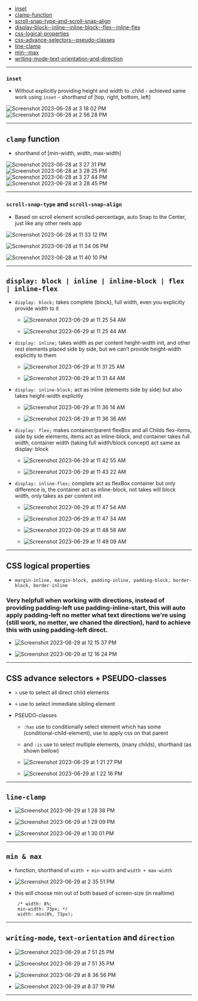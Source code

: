 - [inset](#inset)
- [clamp-function](#clamp-function)
- [scroll-snap-type-and-scroll-snap-align](#scroll-snap-type-and-scroll-snap-align)
- [display-block--inline--inline-block--flex--inline-flex](#display-block--inline--inline-block--flex--inline-flex)
- [css-logical-properties](#css-logical-properties)
- [css-advance-selectors--pseudo-classes](#css-advance-selectors--pseudo-classes)
- [line-clamp](#line-clamp)
- [min--max](#min--max)
- [writing-mode-text-orientation-and-direction](#writing-mode-text-orientation-and-direction)

<hr />

### `inset`
 - Without explicitly providing height and width to .child - achieved same work using `inset` -  shorthand of [top, right, bottom, left]

![Screenshot 2023-06-28 at 3 18 02 PM](https://github.com/workLokeshVishwakarma/learning-notes/assets/121422811/9de5fb62-06bb-4766-8d03-af45c249ed4a)
![Screenshot 2023-06-28 at 2 56 28 PM](https://github.com/workLokeshVishwakarma/learning-notes/assets/121422811/b130272f-efe9-4cba-9748-5a5163daf138)

<hr />

## `clamp` function
 - shorthand of [min-width, width, max-width]

![Screenshot 2023-06-28 at 3 27 31 PM](https://github.com/workLokeshVishwakarma/learning-notes/assets/121422811/3a3f0c85-e235-4bbf-b2bd-855e4b8c4ba6)
![Screenshot 2023-06-28 at 3 28 25 PM](https://github.com/workLokeshVishwakarma/learning-notes/assets/121422811/d5cac9e4-1e7e-41d4-be47-672c36b8a3fd)
![Screenshot 2023-06-28 at 3 27 44 PM](https://github.com/workLokeshVishwakarma/learning-notes/assets/121422811/8bd506b5-0173-4166-8ce2-6e57ad55f591)
![Screenshot 2023-06-28 at 3 28 45 PM](https://github.com/workLokeshVishwakarma/learning-notes/assets/121422811/1157a402-8375-492e-9371-b98e53128b14)

<hr />

### `scroll-snap-type` and `scroll-snap-align`
 - Based on scroll element scrolled-percentage, auto Snap to the Center, just like any other reels app

![Screenshot 2023-06-28 at 11 33 12 PM](https://github.com/workLokeshVishwakarma/learning-notes/assets/121422811/286a5bf5-790c-4c5a-811b-bb44e848fbf2)

![Screenshot 2023-06-28 at 11 34 06 PM](https://github.com/workLokeshVishwakarma/learning-notes/assets/121422811/416a855d-febb-4ea5-8422-126701d439f7)

![Screenshot 2023-06-28 at 11 40 10 PM](https://github.com/workLokeshVishwakarma/learning-notes/assets/121422811/e98d93c1-4b87-4bb7-8b42-846f92c732ad)

<hr />

## `display: block | inline | inline-block | flex | inline-flex`

 - `display: block;` takes complete (block), full width, even you explicitly provide width to it

    - ![Screenshot 2023-06-29 at 11 25 54 AM](https://github.com/workLokeshVishwakarma/learning-notes/assets/121422811/2eac26fa-0f79-41a0-a7c1-5279e8d948f7)

    - ![Screenshot 2023-06-29 at 11 25 44 AM](https://github.com/workLokeshVishwakarma/learning-notes/assets/121422811/cc7009c7-2f34-46d5-a4c7-6994b701372b)

- `display: inline;` takes width as per content height-width init, and other rest elements placed side by side, but we can’t provide height-width explicitly to them

    - ![Screenshot 2023-06-29 at 11 31 25 AM](https://github.com/workLokeshVishwakarma/learning-notes/assets/121422811/1a4dfbba-1d9b-4fbb-bdca-49c563077ca1)

    - ![Screenshot 2023-06-29 at 11 31 44 AM](https://github.com/workLokeshVishwakarma/learning-notes/assets/121422811/6c0d3b58-ff65-4e4b-8c7b-882f52c4d91b)

 - `display: inline-block;` act as inline (elements side by side) but also takes height-width explicitly

    - ![Screenshot 2023-06-29 at 11 36 14 AM](https://github.com/workLokeshVishwakarma/learning-notes/assets/121422811/45813bb0-a2f0-4444-ae26-3aff37e909b2)

    - ![Screenshot 2023-06-29 at 11 36 36 AM](https://github.com/workLokeshVishwakarma/learning-notes/assets/121422811/550e6665-6748-4450-89f8-5b8236f24e33)

 - `display: flex;` makes container/parent flexBox and all Childs flex-items, side by side elements, items act as inline-block, and container takes full width, container width (taking full width/block concept) act same as display: block

     - ![Screenshot 2023-06-29 at 11 42 55 AM](https://github.com/workLokeshVishwakarma/learning-notes/assets/121422811/cf4bf884-ccf7-40bc-ba01-50ecbafacf21)
  
     - ![Screenshot 2023-06-29 at 11 43 22 AM](https://github.com/workLokeshVishwakarma/learning-notes/assets/121422811/10483b60-3c50-4467-bf3d-9b6deb8e6d8a)

 - `display: inline-flex;` complete act as flexBox container but only difference is, the container act as inline-block, not takes will block width, only takes as per content init

     - ![Screenshot 2023-06-29 at 11 47 54 AM](https://github.com/workLokeshVishwakarma/learning-notes/assets/121422811/355951f0-159c-494a-836c-09c4385c7ab4)
  
     - ![Screenshot 2023-06-29 at 11 47 34 AM](https://github.com/workLokeshVishwakarma/learning-notes/assets/121422811/f23b89d8-ce90-4d50-be8a-7577f640b850)

     - ![Screenshot 2023-06-29 at 11 48 56 AM](https://github.com/workLokeshVishwakarma/learning-notes/assets/121422811/ce2a5369-3606-4bfb-9d75-fae4275245ab)

     -  ![Screenshot 2023-06-29 at 11 49 09 AM](https://github.com/workLokeshVishwakarma/learning-notes/assets/121422811/4889729e-699d-4913-a96f-24130089f384)

<hr />

## CSS logical properties

- `margin-inline, margin-block, padding-inline, padding-block, border-block, border-inline`

### Very helpfull when working with directions, instead of providing padding-left use padding-inline-start, this will auto apply padding-left no metter what text directions we're using (still work, no metter, we chaned the direction), hard to achieve this with using padding-left direct.

 - ![Screenshot 2023-06-29 at 12 15 37 PM](https://github.com/workLokeshVishwakarma/learning-notes/assets/121422811/97210dc4-699a-4be1-b79d-c3246654cdb3)

 - ![Screenshot 2023-06-29 at 12 16 24 PM](https://github.com/workLokeshVishwakarma/learning-notes/assets/121422811/478d851f-7b88-4247-9283-ae497b954423)

<hr />

## CSS advance selectors + PSEUDO-classes

- `>` use to select all direct child elements
 
- `+` use to select immediate sibling element
 
- PSEUDO-classes
    - `:has` use to conditionally select element which has some (conditional-child-element), use to apply css on that parent
    - and `:is` use to select multiple elements, (many childs), shorthand (as shown bellow)

    - ![Screenshot 2023-06-29 at 1 21 27 PM](https://github.com/workLokeshVishwakarma/learning-notes/assets/121422811/b154f9e8-46a9-4e94-9377-5ab12138bb92)

    - ![Screenshot 2023-06-29 at 1 22 16 PM](https://github.com/workLokeshVishwakarma/learning-notes/assets/121422811/9d64debb-ed0b-4bdc-985b-32ac4cf058bc)

<hr />

##  `line-clamp`

 - ![Screenshot 2023-06-29 at 1 28 38 PM](https://github.com/workLokeshVishwakarma/learning-notes/assets/121422811/fa2397a1-465b-4907-ba6a-325d6ce471b2)
 
 - ![Screenshot 2023-06-29 at 1 29 09 PM](https://github.com/workLokeshVishwakarma/learning-notes/assets/121422811/6659fc22-8f68-4a58-86af-04e7e7287482)

 - ![Screenshot 2023-06-29 at 1 30 01 PM](https://github.com/workLokeshVishwakarma/learning-notes/assets/121422811/16b93615-3a98-45cd-95a1-5aa1f9f51243)

<hr />

## `min & max`

- function, shorthand of `width + min-width` and `width + max-width`

- ![Screenshot 2023-06-29 at 2 35 51 PM](https://github.com/workLokeshVishwakarma/learning-notes/assets/121422811/476e09a1-67b7-44e2-8fc3-399379af6805)

- this will choose min out of both based of screen-size (in realtime)
  ```
   /* width: 8%;
   min-width: 73px; */
   width: min(8%, 73px);
  ```

<hr />

## `writing-mode`, `text-orientation` and `direction`

 - ![Screenshot 2023-06-29 at 7 51 25 PM](https://github.com/workLokeshVishwakarma/learning-notes/assets/121422811/5d4f1b9f-3e79-47db-99d1-fd31a90981b0)

 - ![Screenshot 2023-06-29 at 7 51 35 PM](https://github.com/workLokeshVishwakarma/learning-notes/assets/121422811/93609778-0fc8-4aed-a5ab-13b4a59a27b1)

 - ![Screenshot 2023-06-29 at 8 36 56 PM](https://github.com/workLokeshVishwakarma/learning-notes/assets/121422811/7dfab254-53c2-4e04-a949-9b0caeb3c3ad)

 - ![Screenshot 2023-06-29 at 8 37 19 PM](https://github.com/workLokeshVishwakarma/learning-notes/assets/121422811/5a506ff9-c552-4642-9606-d7212de1c5c6)

<hr />
